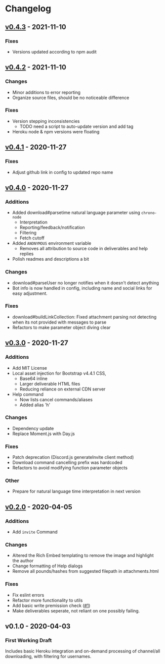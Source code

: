 # Changelog


## [v0.4.3](https://github.com/chrsmlls333/ketchum-discord-bot/compare/v0.4.2...v0.4.3) - 2021-11-10
### Fixes
- Versions updated according to npm audit


## [v0.4.2](https://github.com/chrsmlls333/ketchum-discord-bot/compare/v0.4.1...v0.4.2) - 2021-11-10
### Changes
- Minor additions to error reporting
- Organize source files, should be no noticeable difference
### Fixes
- Version stepping inconsistencies
  - TODO need a script to auto-update version and add tag
- Heroku node & npm versions were floating


## [v0.4.1](https://github.com/chrsmlls333/ketchum-discord-bot/compare/v0.4.0...v0.4.1) - 2020-11-27
### Fixes
- Adjust github link in config to updated repo name


## [v0.4.0](https://github.com/chrsmlls333/ketchum-discord-bot/compare/v0.3.0...v0.4.0) - 2020-11-27
### Additions
- Added download#parsetime natural language parameter using `chrono-node`
  - Interpretation
  - Reporting/feedback/notification
  - Filtering
  - Fetch cutoff
- Added `ANONYMOUS` environment variable
  - Removes all attribution to source code in deliverables and help replies
- Polish readmes and descriptions a bit

### Changes
- download#parseUser no longer notifies when it doesn't detect anything
- Bot info is now handled in config, including name and social links for easy adjustment.
### Fixes
- download#buildLinkCollection: Fixed attachment parsing not detecting when its not provided with messages to parse
- Refactors to make parameter object diving clear


## [v0.3.0](https://github.com/chrsmlls333/ketchum-discord-bot/compare/v0.2.0...v0.3.0) - 2020-11-27
### Additions
- Add MIT License
- Local asset injection for Bootstrap v4.4.1 CSS, 
  - Base64 inline
  - Larger deliverable HTML files
  - Reducing reliance on external CDN server
- Help command 
  - Now lists cancel commands/aliases
  - Added alias 'h'
### Changes
- Dependency update
- Replace Moment.js with Day.js
### Fixes
- Patch deprecation (Discord.js generateInvite client method)
- Download command cancelling prefix was hardcoded
- Refactors to avoid modifying function parameter objects
### Other
- Prepare for natural language time interpretation in next version


## [v0.2.0](https://github.com/chrsmlls333/ketchum-discord-bot/compare/v0.1.0...v0.2.0) - 2020-04-05
### Additions
- Add `invite` Command
### Changes
- Altered the Rich Embed templating to remove the image and highlight the author
- Change formatting of Help dialogs
- Remove all pounds/hashes from suggested filepath in attachments.html
### Fixes
- Fix eslint errors 
- Refactor more functionality to utils
- Add basic write premission check ([#1](https://github.com/chrsmlls333/Ketchum-Bot-for-Discord/issues/1))
- Make deliverables seperate, not reliant on one possibly failing.


## v0.1.0 - 2020-04-03
### First Working Draft
Includes basic Heroku integration and on-demand processing of channel/all downloading, with filtering for usernames.